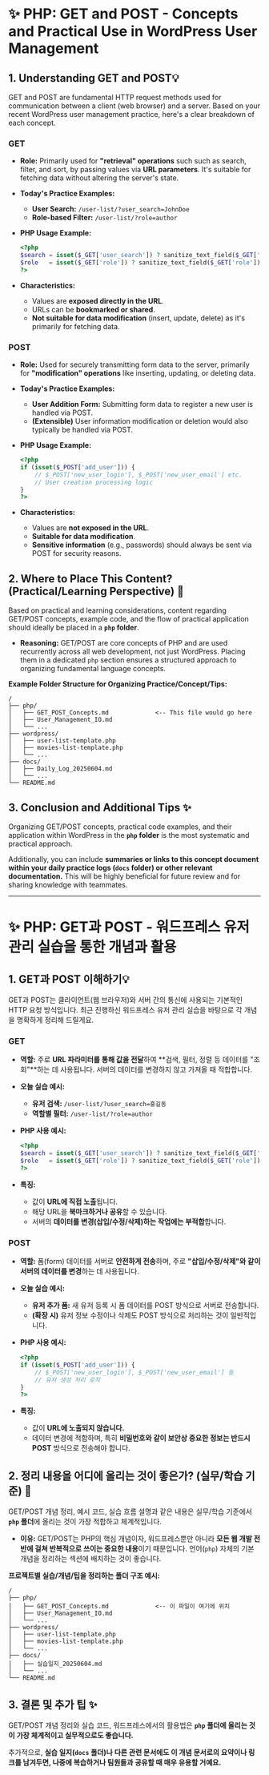 # ✨ PHP: GET and POST - Concepts and Practical Use in WordPress User Management

## 1. Understanding GET and POST💡

GET and POST are fundamental HTTP request methods used for communication between a client (web browser) and a server. Based on your recent WordPress user management practice, here's a clear breakdown of each concept.

### GET

-   **Role:** Primarily used for **"retrieval" operations** such such as search, filter, and sort, by passing values via **URL parameters**. It's suitable for fetching data without altering the server's state.
-   **Today's Practice Examples:**
    -   **User Search:** `/user-list/?user_search=JohnDoe`
    -   **Role-based Filter:** `/user-list/?role=author`
-   **PHP Usage Example:**
    
    ```php
    <?php
    $search = isset($_GET['user_search']) ? sanitize_text_field($_GET['user_search']) : '';
    $role   = isset($_GET['role']) ? sanitize_text_field($_GET['role']) : '';
    ?>
    
    ```
    
-   **Characteristics:**
    -   Values are **exposed directly in the URL**.
    -   URLs can be **bookmarked or shared**.
    -   **Not suitable for data modification** (insert, update, delete) as it's primarily for fetching data.

### POST

-   **Role:** Used for securely transmitting form data to the server, primarily for **"modification" operations** like inserting, updating, or deleting data.
-   **Today's Practice Examples:**
    -   **User Addition Form:** Submitting form data to register a new user is handled via POST.
    -   **(Extensible)** User information modification or deletion would also typically be handled via POST.
-   **PHP Usage Example:**
    
    ```php
    <?php
    if (isset($_POST['add_user'])) {
        // $_POST['new_user_login'], $_POST['new_user_email'] etc.
        // User creation processing logic
    }
    ?>
    
    ```
    
-   **Characteristics:**
    -   Values are **not exposed in the URL**.
    -   **Suitable for data modification**.
    -   **Sensitive information** (e.g., passwords) should always be sent via POST for security reasons.

## 2. Where to Place This Content? (Practical/Learning Perspective) 📁

Based on practical and learning considerations, content regarding GET/POST concepts, example code, and the flow of practical application should ideally be placed in a **`php` folder**.

-   **Reasoning:** GET/POST are core concepts of PHP and are used recurrently across all web development, not just WordPress. Placing them in a dedicated `php` section ensures a structured approach to organizing fundamental language concepts.

**Example Folder Structure for Organizing Practice/Concept/Tips:**

```plaintext
/
├── php/
│   ├── GET_POST_Concepts.md             <-- This file would go here
│   ├── User_Management_IO.md
│   └── ...
├── wordpress/
│   ├── user-list-template.php
│   ├── movies-list-template.php
│   └── ...
├── docs/
│   ├── Daily_Log_20250604.md
│   └── ...
└── README.md

```

## 3. Conclusion and Additional Tips ✨

Organizing GET/POST concepts, practical code examples, and their application within WordPress in the **`php` folder** is the most systematic and practical approach.

Additionally, you can include **summaries or links to this concept document within your daily practice logs (`docs` folder) or other relevant documentation.** This will be highly beneficial for future review and for sharing knowledge with teammates.

---

# ✨ PHP: GET과 POST - 워드프레스 유저 관리 실습을 통한 개념과 활용

## 1. GET과 POST 이해하기💡

GET과 POST는 클라이언트(웹 브라우저)와 서버 간의 통신에 사용되는 기본적인 HTTP 요청 방식입니다. 최근 진행하신 워드프레스 유저 관리 실습을 바탕으로 각 개념을 명확하게 정리해 드릴게요.

### GET

-   **역할:** 주로 **URL 파라미터를 통해 값을 전달**하여 **검색, 필터, 정렬 등 데이터를 "조회"**하는 데 사용됩니다. 서버의 데이터를 변경하지 않고 가져올 때 적합합니다.
-   **오늘 실습 예시:**
    -   **유저 검색:** `/user-list/?user_search=홍길동`
    -   **역할별 필터:** `/user-list/?role=author`
-   **PHP 사용 예시:**
    
    ```php
    <?php
    $search = isset($_GET['user_search']) ? sanitize_text_field($_GET['user_search']) : '';
    $role   = isset($_GET['role']) ? sanitize_text_field($_GET['role']) : '';
    ?>
    
    ```
    
-   **특징:**
    -   값이 **URL에 직접 노출**됩니다.
    -   해당 URL을 **북마크하거나 공유**할 수 있습니다.
    -   서버의 **데이터를 변경(삽입/수정/삭제)하는 작업에는 부적합**합니다.

### POST

-   **역할:** 폼(form) 데이터를 서버로 **안전하게 전송**하며, 주로 **"삽입/수정/삭제"와 같이 서버의 데이터를 변경**하는 데 사용됩니다.
-   **오늘 실습 예시:**
    -   **유저 추가 폼:** 새 유저 등록 시 폼 데이터를 POST 방식으로 서버로 전송합니다.
    -   **(확장 시)** 유저 정보 수정이나 삭제도 POST 방식으로 처리하는 것이 일반적입니다.
-   **PHP 사용 예시:**
    
    ```php
    <?php
    if (isset($_POST['add_user'])) {
        // $_POST['new_user_login'], $_POST['new_user_email'] 등
        // 유저 생성 처리 로직
    }
    ?>
    
    ```
    
-   **특징:**
    -   값이 **URL에 노출되지 않습니다.**
    -   데이터 변경에 적합하며, 특히 **비밀번호와 같이 보안상 중요한 정보는 반드시 POST** 방식으로 전송해야 합니다.

## 2. 정리 내용을 어디에 올리는 것이 좋은가? (실무/학습 기준) 📁

GET/POST 개념 정리, 예시 코드, 실습 흐름 설명과 같은 내용은 실무/학습 기준에서 **`php` 폴더**에 올리는 것이 가장 적합하고 체계적입니다.

-   **이유:** GET/POST는 PHP의 핵심 개념이자, 워드프레스뿐만 아니라 **모든 웹 개발 전반에 걸쳐 반복적으로 쓰이는 중요한 내용**이기 때문입니다. 언어(`php`) 자체의 기본 개념을 정리하는 섹션에 배치하는 것이 좋습니다.

**프로젝트별 실습/개념/팁을 정리하는 폴더 구조 예시:**

```plaintext
/
├── php/
│   ├── GET_POST_Concepts.md             <-- 이 파일이 여기에 위치
│   ├── User_Management_IO.md
│   └── ...
├── wordpress/
│   ├── user-list-template.php
│   ├── movies-list-template.php
│   └── ...
├── docs/
│   ├── 실습일지_20250604.md
│   └── ...
└── README.md

```

## 3. 결론 및 추가 팁 ✨

GET/POST 개념 정리와 실습 코드, 워드프레스에서의 활용법은 **`php` 폴더에 올리는 것이 가장 체계적이고 실무적으로도 좋습니다.**

추가적으로, **실습 일지(`docs` 폴더)나 다른 관련 문서에도 이 개념 문서로의 요약이나 링크를 남겨두면, 나중에 복습하거나 팀원들과 공유할 때 매우 유용할 거예요.**
